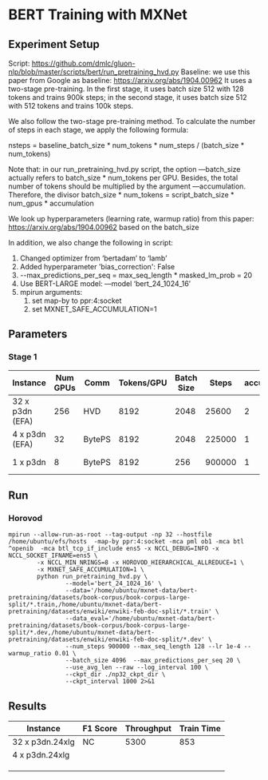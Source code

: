 # BERT Training with MXNet

## Experiment Setup

Script: https://github.com/dmlc/gluon-nlp/blob/master/scripts/bert/run_pretraining_hvd.py
Baseline: we use this paper from Google as baseline: https://arxiv.org/abs/1904.00962
It uses a two-stage pre-training. In the first stage, it uses batch size 512 with 128 tokens and trains 900k steps; in the second stage, it uses batch size 512 with 512 tokens and trains 100k steps.

We also follow the two-stage pre-training method. To calculate the number of steps in each stage, we apply the following formula:

nsteps = baseline_batch_size * num_tokens * num_steps / (batch_size * num_tokens)

Note that: in our run_pretraining_hvd.py script, the option —batch_size actually refers to batch_size * num_tokens per GPU. Besides, the total number of tokens should be multiplied by the argument —accumulation. 
Therefore, the divisor batch_size * num_tokens = script_batch_size * num_gpus * accumulation 

We look up hyperparameters (learning rate, warmup ratio) from this paper: https://arxiv.org/abs/1904.00962 based on the batch_size

In addition, we also change the following in script:

1. Changed optimizer from ‘bertadam’ to ‘lamb’
2. Added hyperparameter 'bias_correction': False 
3. --max_predictions_per_seq = max_seq_length * masked_lm_prob = 20
4. Use BERT-LARGE model: —model ‘bert_24_1024_16’
5. mpirun arguments:
    1. set map-by to ppr:4:socket
    2. set MXNET_SAFE_ACCUMULATION=1

## Parameters

### Stage 1
|Instance	|Num GPUs	|Comm	|Tokens/GPU	|Batch Size	|Steps	|accumulation	|max_predictions_per_seq	|lr	|warmup_ratio	|
|---	|---	|---	|---	|---	|---	|---	|---	|---	|---	|
|32 x p3dn (EFA) |256	|HVD	| 8192 |2048	|25600	|2	|20	|0.00354	|0.1	|
|4 x p3dn (EFA)	|32	|BytePS	| 8192	|2048	|225000	|1	|19.2	|0.00125	|0.0125	|
|1 x p3dn	|8	|BytePS	|8192	|256	|900000	|1	|	|1.00E-04	|	|

## Run

### Horovod
```
mpirun --allow-run-as-root --tag-output -np 32 --hostfile /home/ubuntu/efs/hosts  -map-by ppr:4:socket -mca pml ob1 -mca btl ^openib  -mca btl_tcp_if_include ens5 -x NCCL_DEBUG=INFO -x NCCL_SOCKET_IFNAME=ens5 \
        -x NCCL_MIN_NRINGS=8 -x HOROVOD_HIERARCHICAL_ALLREDUCE=1 \
        -x MXNET_SAFE_ACCUMULATION=1 \
        python run_pretraining_hvd.py \
                --model='bert_24_1024_16' \
                --data='/home/ubuntu/mxnet-data/bert-pretraining/datasets/book-corpus/book-corpus-large-split/*.train,/home/ubuntu/mxnet-data/bert-pretraining/datasets/enwiki/enwiki-feb-doc-split/*.train' \
                --data_eval='/home/ubuntu/mxnet-data/bert-pretraining/datasets/book-corpus/book-corpus-large-split/*.dev,/home/ubuntu/mxnet-data/bert-pretraining/datasets/enwiki/enwiki-feb-doc-split/*.dev' \
                --num_steps 900000 --max_seq_length 128 --lr 1e-4 --warmup_ratio 0.01 \
                --batch_size 4096  --max_predictions_per_seq 20 \
                --use_avg_len --raw --log_interval 100 \
                --ckpt_dir ./np32_ckpt_dir \
                --ckpt_interval 1000 2>&1
```

## Results

|Instance	|F1 Score	|Throughput	|Train Time	|
|---	|---	|---	|---	|
|32 x p3dn.24xlg	|NC	|5300	|853	|
|4 x p3dn.24xlg	|	|	|	|
|	|	|	|	|
|	|	|	|	|
|	|	|	|	|


